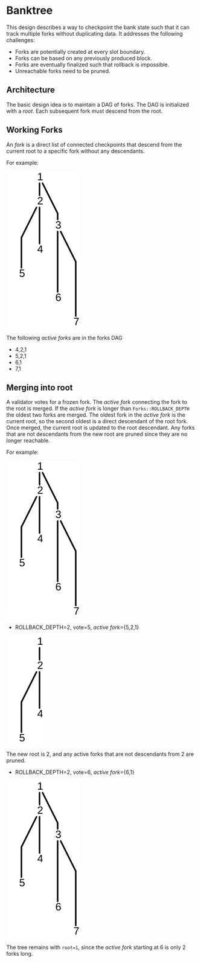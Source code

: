 # Banktree

This design describes a way to checkpoint the bank state such that it can track
multiple forks without duplicating data.  It addresses the following
challenges:

* Forks are potentially created at every slot boundary.
* Forks can be based on any previously produced block.
* Forks are eventually finalized such that rollback is impossible.
* Unreachable forks need to be pruned.

## Architecture

The basic design idea is to maintain a DAG of forks. The DAG is initialized with
a *root*.  Each subsequent fork must descend from the root.

## Working Forks

An *fork* is a direct list of connected checkpoints that descend from the
current root to a specific fork without any descendants.

For example:

<img alt="Forks" src="img/forks.svg" class="center"/>

The following *active forks* are in the forks DAG

* 4,2,1
* 5,2,1
* 6,1
* 7,1

## Merging into root

A validator votes for a frozen fork.  The *active fork* connecting the fork
to the root is merged.  If the *active fork* is longer than
`Forks::ROLLBACK_DEPTH` the oldest two forks are merged.  The oldest fork in
the *active fork* is the current root, so the second oldest is a direct
descendant of the root fork.  Once merged, the current root is updated to the
root descendant. Any forks that are not descendants from the new root are
pruned since they are no longer reachable.

For example:

<img alt="Forks" src="img/forks.svg" class="center"/>

* ROLLBACK\_DEPTH=2, vote=5, *active fork*={5,2,1}

<img alt="Forks after pruning" src="img/forks-pruned.svg" class="center"/>

The new root is 2, and any active forks that are not descendants from 2 are
pruned.

* ROLLBACK\_DEPTH=2, vote=6, *active fork*={6,1}

<img alt="Forks" src="img/forks.svg" class="center"/>

The tree remains with `root=1`, since the *active fork* starting at 6 is only 2
forks long.

